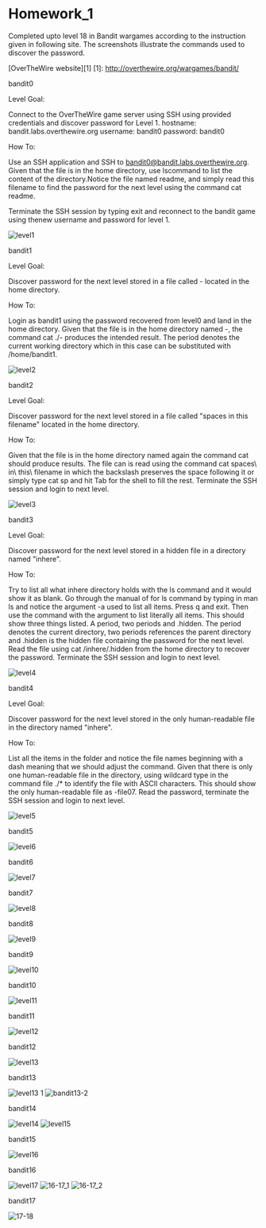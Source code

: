 # Homework_1

Completed upto level 18 in Bandit wargames according to the instruction given in following site. 
The screenshots illustrate the commands used to discover the password.

[OverTheWire website][1]
[1]: http://overthewire.org/wargames/bandit/

bandit0

Level Goal:

Connect to the OverTheWire game server using SSH using provided credentials and discover password for Level 1. hostname: bandit.labs.overthewire.org username: bandit0 password: bandit0

How To:

Use an SSH application and SSH to bandit0@bandit.labs.overthewire.org. Given that the file is in the home directory, use lscommand to list the content of the directory.Notice the file named readme, and simply read this filename to find the password for the next level using the command cat readme.

Terminate the SSH session by typing exit and reconnect to the bandit game using thenew username and password for level 1.

![level1](https://cloud.githubusercontent.com/assets/18345099/14379173/67da2e8c-fd96-11e5-9095-f0c0db240e52.PNG)

bandit1

Level Goal:

Discover password for the next level stored in a file called - located in the home directory.

How To:

Login as bandit1 using the password recovered from level0 and land in the home directory. Given that the file is in the home directory named -, the command cat ./- produces the intended result. The period denotes the current working directory which in this case can be substituted with /home/bandit1.

![level2](https://cloud.githubusercontent.com/assets/18345099/14379172/67d9d360-fd96-11e5-99f1-78743bb4a49c.PNG)

bandit2

Level Goal:

Discover password for the next level stored in a file called "spaces in this filename" located in the home directory.

How To:

Given that the file is in the home directory named again the command cat should produce results. The file can is read using the command cat spaces\ in\ this\ filename in which the backslash preserves the space following it or simply type cat sp and hit Tab for the shell to fill the rest.
Terminate the SSH session and login to next level.

![level3](https://cloud.githubusercontent.com/assets/18345099/14379174/67f8ba78-fd96-11e5-8851-da5313161e4a.PNG)

bandit3

Level Goal:

Discover password for the next level stored in a hidden file in a directory named "inhere".

How To:

Try to list all what inhere directory holds with the ls command and it would show it as blank. Go through the manual of for ls command by typing in man ls and notice the argument -a used to list all items. Press q and exit. Then use the command with the argument to list literally all items. This should show three things listed. A period, two periods and .hidden. The period denotes the current directory, two periods references the parent directory and .hidden is the hidden file containing the password for the next level.
Read the file using cat /inhere/.hidden from the home directory to recover the password.
Terminate the SSH session and login to next level.


![level4](https://cloud.githubusercontent.com/assets/18345099/14379176/67fc604c-fd96-11e5-8e67-21fe39f62d47.PNG)

bandit4

Level Goal:

Discover password for the next level stored in the only human-readable file in the directory named "inhere".

How To:

List all the items in the folder and notice the file names beginning with a dash meaning that we should adjust the command. Given that there is only one human-readable file in the directory, using wildcard type in the command file ./* to identify the file with ASCII characters. This should show the only human-readable file as -file07.
Read the password, terminate the SSH session and login to next level.

![level5](https://cloud.githubusercontent.com/assets/18345099/14379177/68082f6c-fd96-11e5-8a43-fc26fda8ea95.PNG)

bandit5

![level6](https://cloud.githubusercontent.com/assets/18345099/14379179/6831b74c-fd96-11e5-9b57-977792d46c57.PNG)

bandit6

![level7](https://cloud.githubusercontent.com/assets/18345099/14379178/6830fee2-fd96-11e5-91d8-5951db1db1b7.PNG)

bandit7

![level8](https://cloud.githubusercontent.com/assets/18345099/14379182/68333cfc-fd96-11e5-8fc4-0f2d56b51d30.PNG)

bandit8

![level9](https://cloud.githubusercontent.com/assets/18345099/14379181/68323082-fd96-11e5-9d0d-0e3c5277449c.PNG)

bandit9

![level10](https://cloud.githubusercontent.com/assets/18345099/14379180/68320cba-fd96-11e5-9260-7aff9cfdb75a.PNG)

bandit10

![level11](https://cloud.githubusercontent.com/assets/18345099/14379183/68380606-fd96-11e5-820f-58267e85b99d.PNG)

bandit11

![level12](https://cloud.githubusercontent.com/assets/18345099/14379184/685ae022-fd96-11e5-8c8c-09b81d501e9d.PNG)

bandit12

![level13](https://cloud.githubusercontent.com/assets/18345099/14379186/685fcf56-fd96-11e5-997a-a7237a5c210a.PNG)

bandit13

![level13 1](https://cloud.githubusercontent.com/assets/18345099/14379185/685b552a-fd96-11e5-92f3-b7a3d4167969.jpg)
![bandit13-2](https://cloud.githubusercontent.com/assets/18345099/14379170/67d93ee6-fd96-11e5-8750-75110839fd44.jpg)

bandit14

![level14](https://cloud.githubusercontent.com/assets/18345099/14379187/6860ca8c-fd96-11e5-9689-2382e3bd0b6d.PNG)
![level15](https://cloud.githubusercontent.com/assets/18345099/14379188/6867f546-fd96-11e5-9fbc-7695a9a8c71b.PNG)

bandit15

![level16](https://cloud.githubusercontent.com/assets/18345099/14379189/686c49de-fd96-11e5-865f-29ba3ccc7b38.PNG)

bandit16

![level17](https://cloud.githubusercontent.com/assets/18345099/14379190/68971a42-fd96-11e5-97fc-765808176342.PNG)
![16-17_1](https://cloud.githubusercontent.com/assets/18345099/14379168/67ca6a7e-fd96-11e5-8bf1-7fabc94344a2.PNG)
![16-17_2](https://cloud.githubusercontent.com/assets/18345099/14379169/67d4a2fa-fd96-11e5-87c5-47714580caf6.PNG)

bandit17

![17-18](https://cloud.githubusercontent.com/assets/18345099/14379171/67d976f4-fd96-11e5-8d6d-609075b6fb35.PNG)

